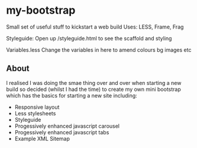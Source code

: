 my-bootstrap
============

Small set of useful stuff to kickstart a web build
Uses:
LESS, Frame, Frag

Styleguide:
Open up /styleguide.html to see the scaffold and styling

Variables.less
Change the variables in here to amend colours bg images etc

About
-----

I realised I was doing the smae thing over and over when starting a new build so decided (whilst I had the time) to create my own mini bootstrap which has the basics for starting a new site including:

* Responsive layout
* Less stylesheets
* Styleguide 
* Progessively enhanced javascript carousel
* Progessively enhanced javascript tabs
* Example XML Sitemap
